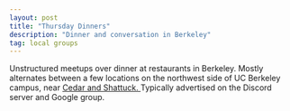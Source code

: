 ```yaml
---
layout: post
title: "Thursday Dinners"
description: "Dinner and conversation in Berkeley"
tag: local groups
---
```


Unstructured meetups over dinner at restaurants in Berkeley. Mostly alternates between a few
locations on the northwest side of UC Berkeley campus, near [Cedar and Shattuck.
](https://maps.app.goo.gl/v7exbGn6VRTGW2W16) Typically advertised on the Discord server and Google
group.
